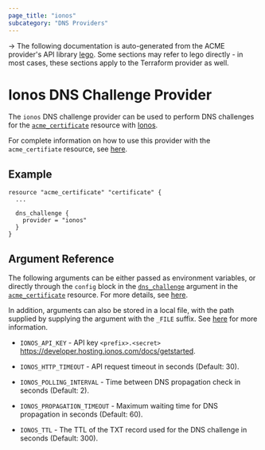 ```yaml
---
page_title: "ionos"
subcategory: "DNS Providers"
---
```


-> The following documentation is auto-generated from the ACME
provider's API library [lego](https://go-acme.github.io/lego/).  Some
sections may refer to lego directly - in most cases, these sections
apply to the Terraform provider as well.

# Ionos DNS Challenge Provider

The `ionos` DNS challenge provider can be used to perform DNS challenges for
the [`acme_certificate`][resource-acme-certificate] resource with
[Ionos](https://ionos.com).

[resource-acme-certificate]: ../resources/certificate.md

For complete information on how to use this provider with the `acme_certifiate`
resource, see [here][resource-acme-certificate-dns-challenges].

[resource-acme-certificate-dns-challenges]: ../resources/certificate.md#using-dns-challenges

## Example

```hcl
resource "acme_certificate" "certificate" {
  ...

  dns_challenge {
    provider = "ionos"
  }
}
```
## Argument Reference

The following arguments can be either passed as environment variables, or
directly through the `config` block in the
[`dns_challenge`][resource-acme-certificate-dns-challenge-arg] argument in the
[`acme_certificate`][resource-acme-certificate] resource. For more details, see
[here][resource-acme-certificate-dns-challenges].

[resource-acme-certificate-dns-challenge-arg]: ../resources/certificate.md#dns_challenge

In addition, arguments can also be stored in a local file, with the path
supplied by supplying the argument with the `_FILE` suffix. See
[here][acme-certificate-file-arg-example] for more information.

[acme-certificate-file-arg-example]: ../resources/certificate.md#using-variable-files-for-provider-arguments

* `IONOS_API_KEY` - API key `<prefix>.<secret>` https://developer.hosting.ionos.com/docs/getstarted.

* `IONOS_HTTP_TIMEOUT` - API request timeout in seconds (Default: 30).
* `IONOS_POLLING_INTERVAL` - Time between DNS propagation check in seconds (Default: 2).
* `IONOS_PROPAGATION_TIMEOUT` - Maximum waiting time for DNS propagation in seconds (Default: 60).
* `IONOS_TTL` - The TTL of the TXT record used for the DNS challenge in seconds (Default: 300).


